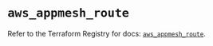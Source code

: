 # `aws_appmesh_route`

Refer to the Terraform Registry for docs: [`aws_appmesh_route`](https://registry.terraform.io/providers/hashicorp/aws/5.95.0/docs/resources/appmesh_route).
